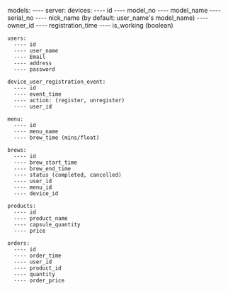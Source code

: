 <!-- models -->
models:
---- server:
    devices:
      ---- id
      ---- model_no
      ---- model_name
      ---- serial_no
      ---- nick_name (by default: user_name's model_name)
      ---- owner_id
      ---- registration_time
      ---- is_working (boolean)

    users:
      ---- id
      ---- user_name
      ---- Email
      ---- address
      ---- password

    device_user_registration_event:
      ---- id
      ---- event_time
      ---- action: (register, unregister)
      ---- user_id

    menu:
      ---- id
      ---- menu_name
      ---- brew_time (mins/float)

    brews:
      ---- id
      ---- brew_start_time
      ---- brew_end_time
      ---- status (completed, cancelled)
      ---- user_id
      ---- menu_id
      ---- device_id

    products:
      ---- id
      ---- product_name
      ---- capsule_quantity
      ---- price

    orders:
      ---- id
      ---- order_time
      ---- user_id
      ---- product_id
      ---- quantity
      ---- order_price

<!-- Add data analysis function for client -->
<!-- Add notification sent from Server using socketio -->
